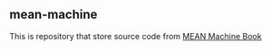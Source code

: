 mean-machine
---

This is repository that store source code from [MEAN Machine Book](http://leanpub.com/MEANMachine)
